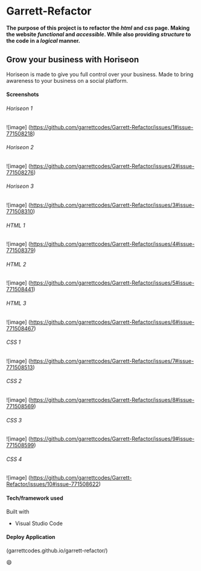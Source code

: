 # Garrett-Refactor
**The purpose of this project is to refactor the _html_ and _css_ page. Making the website _functional_ and _accessible_. While also providing _structure_ to the code in a _logical_ manner.**

## Grow your business with Horiseon
Horiseon is made to give you full control over your business. Made to bring awareness to your business on a social platform.

#### Screenshots
###### Horiseon 1
![image]
(https://github.com/garrettcodes/Garrett-Refactor/issues/1#issue-771508218)

###### Horiseon 2
![image]
(https://github.com/garrettcodes/Garrett-Refactor/issues/2#issue-771508276)

###### Horiseon 3
![image]
(https://github.com/garrettcodes/Garrett-Refactor/issues/3#issue-771508310)

###### HTML 1
![image]
(https://github.com/garrettcodes/Garrett-Refactor/issues/4#issue-771508379)

###### HTML 2
![image]
(https://github.com/garrettcodes/Garrett-Refactor/issues/5#issue-771508441)

###### HTML 3
![image]
(https://github.com/garrettcodes/Garrett-Refactor/issues/6#issue-771508467)

###### CSS 1
![image]
(https://github.com/garrettcodes/Garrett-Refactor/issues/7#issue-771508513)

###### CSS 2
![image]
(https://github.com/garrettcodes/Garrett-Refactor/issues/8#issue-771508569)

###### CSS 3
![image]
(https://github.com/garrettcodes/Garrett-Refactor/issues/9#issue-771508599)

###### CSS 4
![image]
(https://github.com/garrettcodes/Garrett-Refactor/issues/10#issue-771508622)

#### Tech/framework used
Built with
* Visual Studio Code

#### Deploy Application
(garrettcodes.github.io/garrett-refactor/)

:smile: